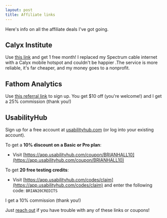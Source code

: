 ```yaml
---
layout: post
title: Affiliate links
---
```


Here's info on all the affiliate deals I've got going.

## Calyx Institute

Use [this link](https://members.calyxinstitute.org/r/jixkd) and get 1 free month! I replaced my Spectrum cable internet with a Calyx mobile hotspot and couldn't be happier .The service is more reliable, it's far cheaper, and my money goes to a nonprofit.

## Fathom Analytics

Use [this referral link](https://usefathom.com/ref/BLQQDD) to sign up. You get $10 off (you're welcome!) and I get a 25% commission (thank you!)

## UsabilityHub

Sign up for a free account at [usabilityhub.com](https:/usabilityhub.com) (or log into your existing account).

To get a **10% discount on a Basic or Pro plan**:

- Visit [https://app.usabilityhub.com/coupon/BRIANHALL10](https://app.usabilityhub.com/coupon/BRIANHALL10)

To get **20 free testing credits**:

- Visit [https://app.usabilityhub.com/codes/claim](https://app.usabilityhub.com/codes/claim) and enter the following code: `BRIAN20CREDITS`

I get a 10% commission (thank you!)

Just [reach out](/contact) if you have trouble with any of these links or coupons!
